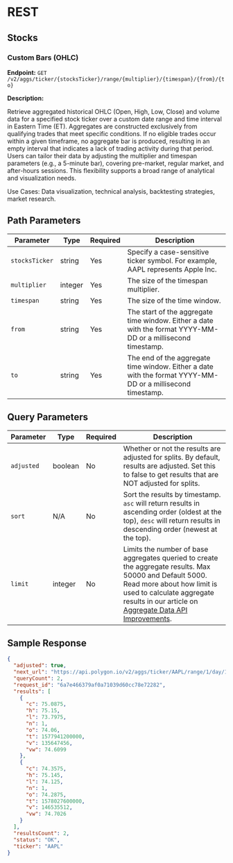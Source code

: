 # REST
## Stocks

### Custom Bars (OHLC)

**Endpoint:** `GET /v2/aggs/ticker/{stocksTicker}/range/{multiplier}/{timespan}/{from}/{to}`

**Description:**

Retrieve aggregated historical OHLC (Open, High, Low, Close) and volume data for a specified stock ticker over a custom date range and time interval in Eastern Time (ET). Aggregates are constructed exclusively from qualifying trades that meet specific conditions. If no eligible trades occur within a given timeframe, no aggregate bar is produced, resulting in an empty interval that indicates a lack of trading activity during that period. Users can tailor their data by adjusting the multiplier and timespan parameters (e.g., a 5-minute bar), covering pre-market, regular market, and after-hours sessions. This flexibility supports a broad range of analytical and visualization needs.

Use Cases: Data visualization, technical analysis, backtesting strategies, market research.

## Path Parameters

| Parameter | Type | Required | Description |
| --- | --- | --- | --- |
| `stocksTicker` | string | Yes | Specify a case-sensitive ticker symbol. For example, AAPL represents Apple Inc. |
| `multiplier` | integer | Yes | The size of the timespan multiplier. |
| `timespan` | string | Yes | The size of the time window. |
| `from` | string | Yes | The start of the aggregate time window. Either a date with the format YYYY-MM-DD or a millisecond timestamp. |
| `to` | string | Yes | The end of the aggregate time window. Either a date with the format YYYY-MM-DD or a millisecond timestamp. |

## Query Parameters

| Parameter | Type | Required | Description |
| --- | --- | --- | --- |
| `adjusted` | boolean | No | Whether or not the results are adjusted for splits.  By default, results are adjusted. Set this to false to get results that are NOT adjusted for splits.  |
| `sort` | N/A | No | Sort the results by timestamp. `asc` will return results in ascending order (oldest at the top), `desc` will return results in descending order (newest at the top).  |
| `limit` | integer | No | Limits the number of base aggregates queried to create the aggregate results. Max 50000 and Default 5000. Read more about how limit is used to calculate aggregate results in our article on <a href="https://polygon.io/blog/aggs-api-updates/" target="_blank" alt="Aggregate Data API Improvements">Aggregate Data API Improvements</a>.  |

## Sample Response

```json
{
  "adjusted": true,
  "next_url": "https://api.polygon.io/v2/aggs/ticker/AAPL/range/1/day/1578114000000/2020-01-10?cursor=bGltaXQ9MiZzb3J0PWFzYw",
  "queryCount": 2,
  "request_id": "6a7e466379af0a71039d60cc78e72282",
  "results": [
    {
      "c": 75.0875,
      "h": 75.15,
      "l": 73.7975,
      "n": 1,
      "o": 74.06,
      "t": 1577941200000,
      "v": 135647456,
      "vw": 74.6099
    },
    {
      "c": 74.3575,
      "h": 75.145,
      "l": 74.125,
      "n": 1,
      "o": 74.2875,
      "t": 1578027600000,
      "v": 146535512,
      "vw": 74.7026
    }
  ],
  "resultsCount": 2,
  "status": "OK",
  "ticker": "AAPL"
}
```